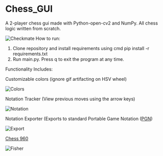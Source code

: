 # Chess_GUI
A 2-player chess gui made with Python-open-cv2 and NumPy. All chess logic written from scratch.

![Checkmate](https://user-images.githubusercontent.com/83613942/196294691-7954d2c8-f181-40bc-9c30-3c7a31afbd87.gif)
How to run:
  1. Clone repository and install requirements using cmd pip install -r requirements.txt
  2. Run main.py. Press q to exit the program at any time.

Functionality Includes:

Customizable colors (ignore gif artifacting on HSV wheel)

![Colors](https://user-images.githubusercontent.com/83613942/196944999-d066eb55-72eb-40cb-bacc-9783e1ab6b10.gif)

Notation Tracker (View previous moves using the arrow keys)

![Notation](https://user-images.githubusercontent.com/83613942/196295230-5b2dd916-a0db-4c61-b1ad-8a08a8c101d0.gif)

Notation Exporter (Exports to standard Portable Game Notation ([PGN](https://en.wikipedia.org/wiki/Portable_Game_Notation))

![Export](https://user-images.githubusercontent.com/83613942/196295312-1de6b345-6111-445e-a021-b33ec9802107.gif)

[Chess 960](https://en.wikipedia.org/wiki/Fischer_random_chess)

![Fisher](https://user-images.githubusercontent.com/83613942/196941954-0366080f-9ee1-4e47-9ece-3ba4dd141cba.gif)




